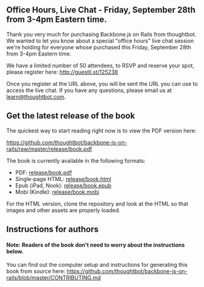 ## Office Hours, Live Chat -  Friday, September 28th from 3-4pm Eastern time.

Thank you very much for purchasing Backbone.js on Rails from thoughtbot. We wanted to let you know about a special "office 
hours" live chat session we're holding for everyone whose purchased this Friday, September 28th from 3-4pm Eastern time.

We have a limited number of 50 attendees, to RSVP and reserve your spot, please register here: 
http://guestli.st/125238

Once you register at the URL above, you will be sent the URL you can use to access the live chat.
If you have any questions, please email us at learn@thoughtbot.com.

## Get the latest release of the book

The quickest way to start reading right now is to view the PDF version here:

<https://github.com/thoughtbot/backbone-js-on-rails/raw/master/release/book.pdf>

The book is currently available in the following formats:

* PDF: [release/book.pdf](https://github.com/thoughtbot/backbone-js-on-rails/raw/master/release/book.pdf)
* Single-page HTML: [release/book.html](https://github.com/thoughtbot/backbone-js-on-rails/raw/master/release/book.html)
* Epub (iPad, Nook): [release/book.epub](https://github.com/thoughtbot/backbone-js-on-rails/raw/master/release/book.epub)
* Mobi (Kindle): [release/book.mobi](https://github.com/thoughtbot/backbone-js-on-rails/raw/master/release/book.mobi)

For the HTML version, clone the repository and look at the HTML so that images
and other assets are properly loaded.

## Instructions for authors

#### Note: Readers of the book don't need to worry about the instructions below.

You can find out the computer setup and instructions for generating this book from source here:
<https://github.com/thoughtbot/backbone-js-on-rails/blob/master/CONTRIBUTING.md>
